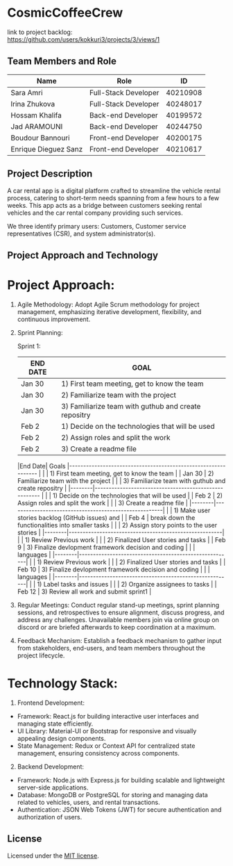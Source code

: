 # CosmicCoffeeCrew

link to project backlog: https://github.com/users/kokkuri3/projects/3/views/1

## Team Members and Role

| Name                 | Role                 | ID       |
| -------------------- | -------------------- | -------- |
| Sara Amri            | Full-Stack Developer | 40210908 |
| Irina Zhukova        | Full-Stack Developer | 40248017 |
| Hossam Khalifa       | Back-end Developer   | 40199572 |
| Jad ARAMOUNI         | Back-end Developer   | 40244750 |
| Boudour Bannouri     | Front-end Developer  | 40200175 |
| Enrique Dieguez Sanz | Front-end Developer  | 40210617 |

## Project Description

A car rental app is a digital platform crafted to streamline the vehicle rental process, catering to short-term needs spanning from a few hours to a few weeks. This app acts as a bridge between customers seeking rental vehicles and the car rental company providing such services.

We three identify primary users: Customers, Customer service representatives (CSR), and system administrator(s).

## Project Approach and Technology

# Project Approach:

1. Agile Methodology: Adopt Agile Scrum methodology for project management, emphasizing iterative development, flexibility, and continuous improvement.
2. Sprint Planning: 

    Sprint 1:


    | END DATE | GOAL                                                   | 
    | ---------| ------------------------------------------------------ | 
    | Jan 30   | 1) First team meeting, get to know the team            | 
    | Jan 30   | 2) Familiarize team with the project                   |
    | Jan 30   | 3) Familiarize team with guthub and create repositry   |
    | Feb 2    | 1) Decide on the technologies that will be used        |
    | Feb 2    | 2) Assign roles and split the work                     |
    | Feb 2    | 3) Create a readme file                                |


    |End Date|                 Goals
    |--------------------------------------------------------------- | 
    |        |  1) First team meeting, get to know the team          |
    | Jan 30 |  2) Familiarize team with the project                 |
    |        |  3) Familiarize team with guthub and create repositry |
    |--------|------------------------------------------------------ |
    |        |  1) Decide on the technologies that will be used      |
    | Feb 2  |  2) Assign roles and split the work                   |
    |        |  3) Create a readme file                              |
    |--------|-------------------------------------------------------|
    |        |  1) Make user stories backlog (GitHub issues) and     |
    | Feb 4  |     break down the functionalities into smaller tasks |
    |        |  2) Assign story points to the user stories           |
    |--------|-------------------------------------------------------|
    |        |  1) Review Previous work                              |
    |        |  2) Finalized User stories and tasks                  |
    | Feb 9  |  3) Finalize devlopment framework decision and coding |
    |        |   languages                                           |
    |--------|-------------------------------------------------------|
    |        |  1) Review Previous work                              |
    |        |  2) Finalized User stories and tasks                  |
    | Feb 10 |  3) Finalize devlopment framework decision and coding |
    |        |   languages                                           |
    |--------|-------------------------------------------------------| 
    |        |  1) Label tasks and issues                            |
    |        |  2) Organize assignees to tasks                       |
    | Feb 12 |  3) Review all work and submit sprint1                |

3. Regular Meetings: Conduct regular stand-up meetings, sprint planning sessions, and retrospectives to ensure alignment, discuss progress, and address any challenges.
    Unavailable members join via online group on discord or are briefed afterwards to keep coordination at a maximum.
4. Feedback Mechanism: Establish a feedback mechanism to gather input from stakeholders, end-users, and team members throughout the project lifecycle.

# Technology Stack:

1. Frontend Development:

- Framework: React.js for building interactive user interfaces and managing state efficiently.
- UI Library: Material-UI or Bootstrap for responsive and visually appealing design components.
- State Management: Redux or Context API for centralized state management, ensuring consistency across components.

2. Backend Development:

- Framework: Node.js with Express.js for building scalable and lightweight server-side applications.
- Database: MongoDB or PostgreSQL for storing and managing data related to vehicles, users, and rental transactions.
- Authentication: JSON Web Tokens (JWT) for secure authentication and authorization of users.

## License

Licensed under the [MIT license](https://github.com/nextui-org/next-app-template/blob/main/LICENSE).
